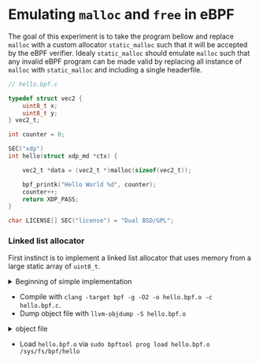 # Emulating `malloc` and `free` in eBPF


The goal of this experiment is to take the program bellow and replace `malloc` with a custom allocator `static_malloc` such that it will be accepted by the eBPF verifier. Idealy `static_malloc` should emulate `malloc` such that any invalid eBPF program can be made valid by replacing all instance of `malloc` with `static_malloc` and including a single headerfile.

```c
// hello.bpf.c

typedef struct vec2 {
    uint8_t x;
    uint8_t y;
} vec2_t;

int counter = 0;

SEC("xdp")
int hello(struct xdp_md *ctx) {

    vec2_t *data = (vec2_t *)malloc(sizeof(vec2_t));

    bpf_printk("Hello World %d", counter);
    counter++; 
    return XDP_PASS;
}

char LICENSE[] SEC("license") = "Dual BSD/GPL";
```


### Linked list allocator

First instinct is to implement a linked list allocator that uses memory from a large static array of `uint8_t`.


<details>
  <summary>Beginning of simple implementation</summary>

NOTE: Initalizing `free_list` as `NULL` and setting `free_list` equal to `(struct block *)pool` in `initailize_pool` results in `data->x` being rejected by the verifier because it is concidered as an invalid memory access. The takeaway is that even if you know a value will be initiated prior to being accessed, always initiate it at construction.

```c
#include <linux/bpf.h>
#include <bpf/bpf_helpers.h>

#include <stdint.h>
#include <stdlib.h>
#include <stdbool.h>
#include <pthread.h>

#define POOL_SIZE 1024

struct block {
    size_t size;
    bool free;
    struct block *next;
};

static uint8_t pool[POOL_SIZE];
static struct block *free_list = (struct block *)pool;
static bool is_initialized = false;
static struct bpf_spin_lock lock = {0};

void initialize_pool() {
    free_list->size = POOL_SIZE - sizeof(struct block);
    free_list->free = true;
    free_list->next = NULL;
    is_initialized = true;
}

void *static_malloc(size_t size){
    free_list->free = false;
    return (void *)((uint8_t *)free_list + sizeof(struct block));
}

int counter = 0;

typedef struct vec2 {
    int x;
    int y;
} vec2_t;

SEC("xdp")
int hello(struct xdp_md *ctx) {
    
    // could be lock free if required
    bpf_spin_lock(&lock);
    if(is_initialized == false) initialize_pool();
    bpf_spin_unlock(&lock);
    
    vec2_t *data = (vec2_t *)static_malloc(sizeof(vec2_t));
    data->x = counter;

    bpf_printk("Hello World %d at %d", data->x, data);
    __sync_fetch_and_add(&counter, 1);
    return XDP_PASS;
}

char LICENSE[] SEC("license") = "Dual BSD/GPL";
```
</details>

* Compile with `clang -target bpf -g -O2 -o hello.bpf.o -c hello.bpf.c`. 
* Dump object file with `llvm-objdump -S hello.bpf.o`

<details>
  <summary>object file</summary>

```
hello.bpf.o:    file format elf64-bpf

Disassembly of section .text:

0000000000000000 <initialize_pool>:
;     free_list->size = POOL_SIZE - sizeof(struct block);
       0:       18 01 00 00 10 00 00 00 00 00 00 00 00 00 00 00 r1 = 0x10 ll
       2:       b7 02 00 00 00 00 00 00 r2 = 0x0
;     free_list->next = NULL;
       3:       7b 21 10 00 00 00 00 00 *(u64 *)(r1 + 0x10) = r2
       4:       b7 02 00 00 e8 03 00 00 r2 = 0x3e8
;     free_list->size = POOL_SIZE - sizeof(struct block);
       5:       7b 21 00 00 00 00 00 00 *(u64 *)(r1 + 0x0) = r2
       6:       b7 02 00 00 01 00 00 00 r2 = 0x1
;     free_list->free = true;
       7:       73 21 08 00 00 00 00 00 *(u8 *)(r1 + 0x8) = r2
;     is_initialized = true;
       8:       18 01 00 00 00 00 00 00 00 00 00 00 00 00 00 00 r1 = 0x0 ll
      10:       73 21 00 00 00 00 00 00 *(u8 *)(r1 + 0x0) = r2
; }
      11:       95 00 00 00 00 00 00 00 exit

0000000000000060 <static_malloc>:
;     free_list->free = false;
      12:       18 00 00 00 10 00 00 00 00 00 00 00 00 00 00 00 r0 = 0x10 ll
      14:       b7 01 00 00 00 00 00 00 r1 = 0x0
      15:       73 10 08 00 00 00 00 00 *(u8 *)(r0 + 0x8) = r1
;     return (void *)((uint8_t *)free_list + sizeof(struct block));
      16:       07 00 00 00 18 00 00 00 r0 += 0x18
      17:       95 00 00 00 00 00 00 00 exit

Disassembly of section xdp:

0000000000000000 <hello>:
;     bpf_spin_lock(&lock);
       0:       18 01 00 00 08 00 00 00 00 00 00 00 00 00 00 00 r1 = 0x8 ll
       2:       85 00 00 00 5d 00 00 00 call 0x5d
;     if(is_initialized == false) initialize_pool();
       3:       18 01 00 00 00 00 00 00 00 00 00 00 00 00 00 00 r1 = 0x0 ll
       5:       71 12 00 00 00 00 00 00 r2 = *(u8 *)(r1 + 0x0)
       6:       55 02 09 00 00 00 00 00 if r2 != 0x0 goto +0x9 <LBB2_2>
;     free_list->size = POOL_SIZE - sizeof(struct block);
       7:       18 02 00 00 10 00 00 00 00 00 00 00 00 00 00 00 r2 = 0x10 ll
       9:       b7 03 00 00 00 00 00 00 r3 = 0x0
;     free_list->next = NULL;
      10:       7b 32 10 00 00 00 00 00 *(u64 *)(r2 + 0x10) = r3
      11:       b7 03 00 00 e8 03 00 00 r3 = 0x3e8
;     free_list->size = POOL_SIZE - sizeof(struct block);
      12:       7b 32 00 00 00 00 00 00 *(u64 *)(r2 + 0x0) = r3
      13:       b7 03 00 00 01 00 00 00 r3 = 0x1
;     free_list->free = true;
      14:       73 32 08 00 00 00 00 00 *(u8 *)(r2 + 0x8) = r3
;     is_initialized = true;
      15:       73 31 00 00 00 00 00 00 *(u8 *)(r1 + 0x0) = r3

0000000000000080 <LBB2_2>:
;     bpf_spin_unlock(&lock);
      16:       18 01 00 00 08 00 00 00 00 00 00 00 00 00 00 00 r1 = 0x8 ll
      18:       85 00 00 00 5e 00 00 00 call 0x5e
;     free_list->free = false;
      19:       18 04 00 00 10 00 00 00 00 00 00 00 00 00 00 00 r4 = 0x10 ll
      21:       b7 01 00 00 00 00 00 00 r1 = 0x0
      22:       73 14 08 00 00 00 00 00 *(u8 *)(r4 + 0x8) = r1
;     data->x = counter;
      23:       18 06 00 00 00 00 00 00 00 00 00 00 00 00 00 00 r6 = 0x0 ll
;     bpf_printk("Hello World %d at %d", data->x, data);
      25:       61 63 00 00 00 00 00 00 r3 = *(u32 *)(r6 + 0x0)
;     data->x = counter;
      26:       63 34 18 00 00 00 00 00 *(u32 *)(r4 + 0x18) = r3
      27:       07 04 00 00 18 00 00 00 r4 += 0x18
;     bpf_printk("Hello World %d at %d", data->x, data);
      28:       18 01 00 00 00 00 00 00 00 00 00 00 00 00 00 00 r1 = 0x0 ll
      30:       b7 02 00 00 15 00 00 00 r2 = 0x15
      31:       85 00 00 00 06 00 00 00 call 0x6
      32:       b7 01 00 00 01 00 00 00 r1 = 0x1
;     __sync_fetch_and_add(&counter, 1);
      33:       c3 16 00 00 00 00 00 00 lock *(u32 *)(r6 + 0x0) += r1
;     return XDP_PASS;
      34:       b7 00 00 00 02 00 00 00 r0 = 0x2
      35:       95 00 00 00 00 00 00 00 exit
```
</details>

* Load `hello.bpf.o` via `sudo bpftool prog load hello.bpf.o /sys/fs/bpf/hello`
